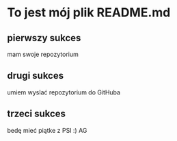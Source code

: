 # To jest mój plik README.md #
## pierwszy sukces ##
mam swoje repozytorium 
## drugi sukces ##
umiem wyslać repozytorium do GitHuba
## trzeci sukces ##
bedę mieć piątke z PSI :)
AG 